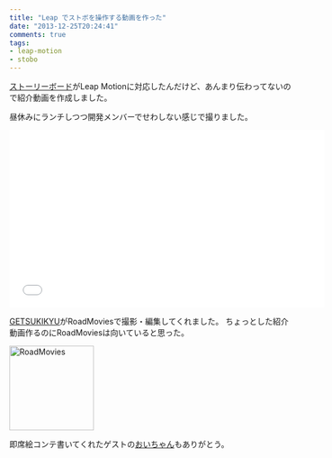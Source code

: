 ```yaml
---
title: "Leap でストボを操作する動画を作った"
date: "2013-12-25T20:24:41"
comments: true
tags: 
- leap-motion
- stobo
---
```


[ストーリーボード](http://www.storyboards.jp)がLeap Motionに対応したんだけど、あんまり伝わってないので紹介動画を作成しました。

<!--more-->

昼休みにランチしつつ開発メンバーでせわしない感じで撮りました。

<iframe width="560" height="315" src="//www.youtube.com/embed/WuMlA9TxeVQ" frameborder="0" allowfullscreen></iframe>

[GETSUKIKYU](https://twitter.com/getsukikyu)がRoadMoviesで撮影・編集してくれました。
ちょっとした紹介動画作るのにRoadMoviesは向いていると思った。

<a href="https://itunes.apple.com/jp/app/roadmovies/id575022047?mt=8&uo=4" target="_blank" title="RoadMovies"><img src="http://a424.phobos.apple.com/us/r30/Purple2/v4/b5/d0/ae/b5d0aeed-e39d-67b9-62ec-8d198ddaa016/mzl.jyvktlel.png" width="150" height="150" alt="RoadMovies" /></a>

即席絵コンテ書いてくれたゲストの[おいちゃん](https://twitter.com/inouetakuya)もありがとう。

